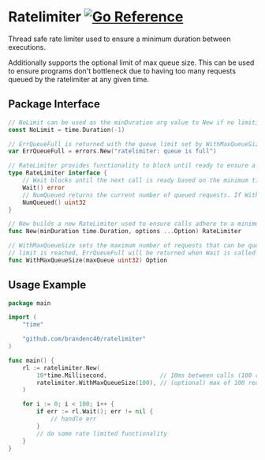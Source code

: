 # Ratelimiter [![Go Reference](https://pkg.go.dev/badge/github.com/brandenc40/ratelimiter#example-package.svg)](https://pkg.go.dev/github.com/brandenc40/ratelimiter#example-package)

Thread safe rate limiter used to ensure a minimum duration between executions. 

Additionally supports the optional limit of max queue size. This can be used to ensure 
programs don't bottleneck due to having too many requests queued by the ratelimiter at any given time.


## Package Interface

```go 
// NoLimit can be used as the minDuration arg value to New if no limiting is required.
const NoLimit = time.Duration(-1)

// ErrQueueFull is returned with the queue limit set by WithMaxQueueSize is exceeded.
var ErrQueueFull = errors.New("ratelimiter: queue is full")

// RateLimiter provides functionality to block until ready to ensure a rate limit is not exceeded.
type RateLimiter interface {
    // Wait blocks until the next call is ready based on the minimum time between calls.
    Wait() error
    // NumQueued returns the current number of queued requests. If WithMaxQueueSize is not set, the result will always be 0.
    NumQueued() uint32
}

// New builds a new RateLimiter used to ensure calls adhere to a minimum duration between calls.
func New(minDuration time.Duration, options ...Option) RateLimiter

// WithMaxQueueSize sets the maximum number of requests that can be queued up. If the queue
// limit is reached, ErrQueueFull will be returned when Wait is called.
func WithMaxQueueSize(maxQueue uint32) Option
```

## Usage Example

```go
package main

import (
    "time"

    "github.com/brandenc40/ratelimiter"
)

func main() {
    rl := ratelimiter.New(
        10*time.Millisecond,               // 10ms between calls (100 rps)
        ratelimiter.WithMaxQueueSize(100), // (optional) max of 100 requests queued up before failure
    )

    for i := 0; i < 100; i++ {
        if err := rl.Wait(); err != nil {
            // handle err
        }
        // do some rate limited functionality
    }
}
```
